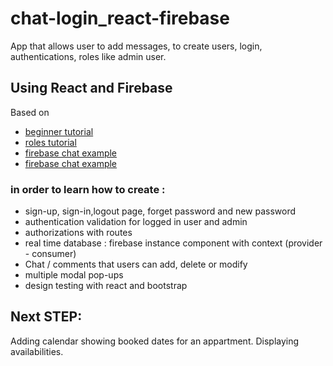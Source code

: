 # chat-login_react-firebase

App that allows user to add messages, to create users, login, authentications, roles like admin user.

## Using React and Firebase

Based on 
* [beginner tutorial](https://www.robinwieruch.de/complete-firebase-authentication-react-tutorial/)
* [roles tutorial](https://www.robinwieruch.de/react-firebase-authorization-roles-permissions/)
* [firebase chat example](https://www.robinwieruch.de/react-firebase-realtime-database/)
* [firebase chat example](https://www.youtube.com/watch?v=ggcOE25WO7o)

### in order to learn how to create :

* sign-up, sign-in,logout page, forget password and new password
* authentication validation for logged in user and admin
* authorizations with routes
* real time database : firebase instance component with context (provider - consumer)
* Chat / comments that users can add, delete or modify
* multiple modal pop-ups
* design testing with react and bootstrap

## Next STEP:

Adding calendar showing booked dates for an appartment. Displaying availabilities.
